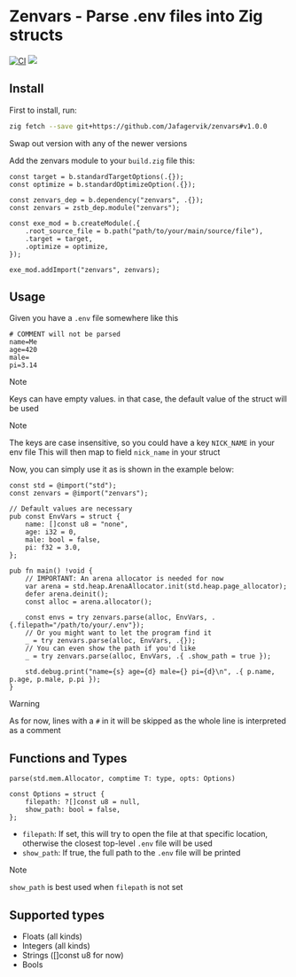 # Zenvars - Parse .env files into Zig structs

[![CI](https://github.com/Jafagervik/zenvars/actions/workflows/ci.yaml/badge.svg)](https://github.com/Jafagervik/zenvars/actions/workflows/ci.yaml)
![](https://img.shields.io/badge/language-zig-%23ec915c)

## Install

First to install, run:
```sh 
zig fetch --save git+https://github.com/Jafagervik/zenvars#v1.0.0
```
Swap out version with any of the newer versions

Add the zenvars module to your `build.zig` file this:

```zig 
const target = b.standardTargetOptions(.{});
const optimize = b.standardOptimizeOption(.{});

const zenvars_dep = b.dependency("zenvars", .{});
const zenvars = zstb_dep.module("zenvars");

const exe_mod = b.createModule(.{
    .root_source_file = b.path("path/to/your/main/source/file"),
    .target = target,
    .optimize = optimize,
});

exe_mod.addImport("zenvars", zenvars);
```

## Usage

Given you have a `.env` file somewhere like this
```dosini
# COMMENT will not be parsed
name=Me
age=420
male=
pi=3.14
```

> [!NOTE]
> Keys can have empty values. in that case, the default value of the struct will be used

> [!NOTE]
> The keys are case insensitive, so you could have a key `NICK_NAME` in your env file
> This will then map to field `nick_name` in your struct


Now, you can simply use it as is shown in the example below:

```zig 
const std = @import("std");
const zenvars = @import("zenvars");

// Default values are necessary
pub const EnvVars = struct {
    name: []const u8 = "none", 
    age: i32 = 0,
    male: bool = false,
    pi: f32 = 3.0,
};

pub fn main() !void {
    // IMPORTANT: An arena allocator is needed for now
    var arena = std.heap.ArenaAllocator.init(std.heap.page_allocator);
    defer arena.deinit();
    const alloc = arena.allocator();

    const envs = try zenvars.parse(alloc, EnvVars, .{.filepath="/path/to/your/.env"});
    // Or you might want to let the program find it 
    _ = try zenvars.parse(alloc, EnvVars, .{});
    // You can even show the path if you'd like
    _ = try zenvars.parse(alloc, EnvVars, .{ .show_path = true });

    std.debug.print("name={s} age={d} male={} pi={d}\n", .{ p.name, p.age, p.male, p.pi });
}
```

> [!WARNING]
> As for now, lines with a `#` in it will be skipped as the whole line is interpreted as a comment

## Functions and Types

`parse(std.mem.Allocator, comptime T: type, opts: Options)` 

```zig
const Options = struct {
    filepath: ?[]const u8 = null,
    show_path: bool = false,
};
```

- `filepath`: If set, this will try to open the file at that specific location, otherwise
the closest top-level `.env` file will be used
- `show_path`: If true, the full path to the `.env` file will be printed

> [!NOTE]
> `show_path` is best used when `filepath` is not set


## Supported types

* Floats (all kinds)
* Integers (all kinds)
* Strings ([]const u8 for now)
* Bools
